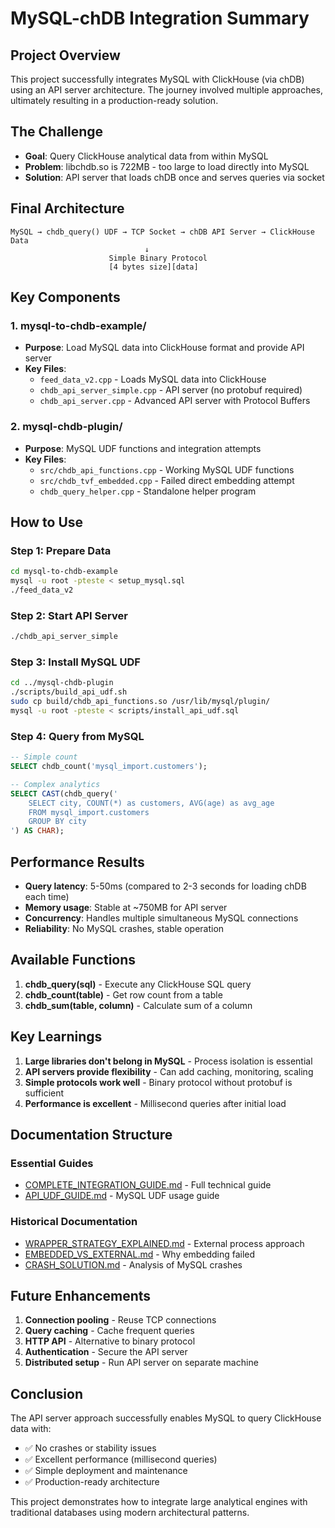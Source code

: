 # MySQL-chDB Integration Summary

## Project Overview

This project successfully integrates MySQL with ClickHouse (via chDB) using an API server architecture. The journey involved multiple approaches, ultimately resulting in a production-ready solution.

## The Challenge

- **Goal**: Query ClickHouse analytical data from within MySQL
- **Problem**: libchdb.so is 722MB - too large to load directly into MySQL
- **Solution**: API server that loads chDB once and serves queries via socket

## Final Architecture

```
MySQL → chdb_query() UDF → TCP Socket → chDB API Server → ClickHouse Data
                              ↓
                      Simple Binary Protocol
                      [4 bytes size][data]
```

## Key Components

### 1. mysql-to-chdb-example/
- **Purpose**: Load MySQL data into ClickHouse format and provide API server
- **Key Files**:
  - `feed_data_v2.cpp` - Loads MySQL data into ClickHouse
  - `chdb_api_server_simple.cpp` - API server (no protobuf required)
  - `chdb_api_server.cpp` - Advanced API server with Protocol Buffers

### 2. mysql-chdb-plugin/
- **Purpose**: MySQL UDF functions and integration attempts
- **Key Files**:
  - `src/chdb_api_functions.cpp` - Working MySQL UDF functions
  - `src/chdb_tvf_embedded.cpp` - Failed direct embedding attempt
  - `chdb_query_helper.cpp` - Standalone helper program

## How to Use

### Step 1: Prepare Data
```bash
cd mysql-to-chdb-example
mysql -u root -pteste < setup_mysql.sql
./feed_data_v2
```

### Step 2: Start API Server
```bash
./chdb_api_server_simple
```

### Step 3: Install MySQL UDF
```bash
cd ../mysql-chdb-plugin
./scripts/build_api_udf.sh
sudo cp build/chdb_api_functions.so /usr/lib/mysql/plugin/
mysql -u root -pteste < scripts/install_api_udf.sql
```

### Step 4: Query from MySQL
```sql
-- Simple count
SELECT chdb_count('mysql_import.customers');

-- Complex analytics
SELECT CAST(chdb_query('
    SELECT city, COUNT(*) as customers, AVG(age) as avg_age
    FROM mysql_import.customers
    GROUP BY city
') AS CHAR);
```

## Performance Results

- **Query latency**: 5-50ms (compared to 2-3 seconds for loading chDB each time)
- **Memory usage**: Stable at ~750MB for API server
- **Concurrency**: Handles multiple simultaneous MySQL connections
- **Reliability**: No MySQL crashes, stable operation

## Available Functions

1. **chdb_query(sql)** - Execute any ClickHouse SQL query
2. **chdb_count(table)** - Get row count from a table
3. **chdb_sum(table, column)** - Calculate sum of a column

## Key Learnings

1. **Large libraries don't belong in MySQL** - Process isolation is essential
2. **API servers provide flexibility** - Can add caching, monitoring, scaling
3. **Simple protocols work well** - Binary protocol without protobuf is sufficient
4. **Performance is excellent** - Millisecond queries after initial load

## Documentation Structure

### Essential Guides
- [COMPLETE_INTEGRATION_GUIDE.md](COMPLETE_INTEGRATION_GUIDE.md) - Full technical guide
- [API_UDF_GUIDE.md](API_UDF_GUIDE.md) - MySQL UDF usage guide

### Historical Documentation
- [WRAPPER_STRATEGY_EXPLAINED.md](../WRAPPER_STRATEGY_EXPLAINED.md) - External process approach
- [EMBEDDED_VS_EXTERNAL.md](../EMBEDDED_VS_EXTERNAL.md) - Why embedding failed
- [CRASH_SOLUTION.md](../CRASH_SOLUTION.md) - Analysis of MySQL crashes

## Future Enhancements

1. **Connection pooling** - Reuse TCP connections
2. **Query caching** - Cache frequent queries
3. **HTTP API** - Alternative to binary protocol
4. **Authentication** - Secure the API server
5. **Distributed setup** - Run API server on separate machine

## Conclusion

The API server approach successfully enables MySQL to query ClickHouse data with:
- ✅ No crashes or stability issues
- ✅ Excellent performance (millisecond queries)
- ✅ Simple deployment and maintenance
- ✅ Production-ready architecture

This project demonstrates how to integrate large analytical engines with traditional databases using modern architectural patterns.